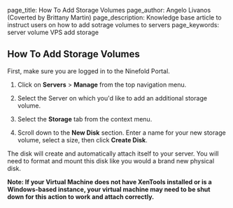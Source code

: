 page_title:       How To Add Storage Volumes
page_author:      Angelo Livanos (Coverted by Brittany Martin)
page_description: Knowledge base article to instruct users on how to add sotrage volumes to servers
page_keywords:    server volume VPS add storage 

## How To Add Storage Volumes

First, make sure you are logged in to the Ninefold Portal.

1. Click on __Servers__ > __Manage__ from the top navigation menu.

2. Select the Server on which you'd like to add an additional storage volume. 

3. Select the __Storage__ tab from the context menu.

4. Scroll down to the __New Disk__ section. Enter a name for your new storage volume, select a size, then click __Create Disk__. 

The disk will create and automatically attach itself to your server. You will need to format and mount this disk like you would a brand new physical disk.

__Note:  If your Virtual Machine does not have XenTools installed or is a Windows-based instance, your virtual machine may need to be shut down for this action to work and attach correctly.__

